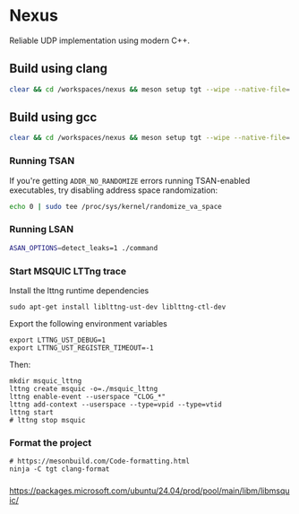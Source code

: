# Nexus

Reliable UDP implementation using modern C++.

## Build using clang

```sh
clear && cd /workspaces/nexus && meson setup tgt --wipe --native-file=.config/meson-clang && clear && cd tgt && meson compile
```


## Build using gcc

```sh
clear && cd /workspaces/nexus && meson setup tgt --wipe --native-file=.config/meson-gcc && clear && cd tgt && meson compile
```


### Running TSAN

If you're getting `ADDR_NO_RANDOMIZE` errors running TSAN-enabled executables, try disabling address space randomization:


```sh
echo 0 | sudo tee /proc/sys/kernel/randomize_va_space
```

### Running LSAN

```sh
ASAN_OPTIONS=detect_leaks=1 ./command
```
### Start MSQUIC LTTng trace

Install the lttng runtime dependencies
```
sudo apt-get install liblttng-ust-dev liblttng-ctl-dev
```

Export the following environment variables
```
export LTTNG_UST_DEBUG=1
export LTTNG_UST_REGISTER_TIMEOUT=-1
```

Then:

```
mkdir msquic_lttng
lttng create msquic -o=./msquic_lttng
lttng enable-event --userspace "CLOG_*"
lttng add-context --userspace --type=vpid --type=vtid
lttng start
# lttng stop msquic
```

### Format the project

```
# https://mesonbuild.com/Code-formatting.html
ninja -C tgt clang-format
```


### 

https://packages.microsoft.com/ubuntu/24.04/prod/pool/main/libm/libmsquic/

